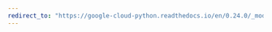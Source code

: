 ```yaml
---
redirect_to: "https://google-cloud-python.readthedocs.io/en/0.24.0/_modules/google/cloud/spanner/snapshot.html"
---
```

